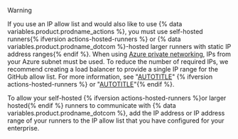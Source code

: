 > [!WARNING]
> If you use an IP allow list and would also like to use {% data variables.product.prodname_actions %}, you must use self-hosted runners{% ifversion actions-hosted-runners %} or {% data variables.product.prodname_dotcom %}-hosted larger runners with static IP address ranges{% endif %}. When using [Azure private networking](/admin/configuration/configuring-private-networking-for-hosted-compute-products/about-azure-private-networking-for-github-hosted-runners-in-your-enterprise), IPs from your Azure subnet must be used. To reduce the number of required IPs, we recommend creating a load balancer to provide a single IP range for the GitHub allow list. For more information, see "[AUTOTITLE](/actions/hosting-your-own-runners/managing-self-hosted-runners/about-self-hosted-runners)" {% ifversion actions-hosted-runners %} or "[AUTOTITLE](/actions/using-github-hosted-runners/using-larger-runners/about-larger-runners)"{% endif %}.

To allow your self-hosted {% ifversion actions-hosted-runners %}or larger hosted{% endif %} runners to communicate with {% data variables.product.prodname_dotcom %}, add the IP address or IP address range of your runners to the IP allow list that you have configured for your enterprise.
